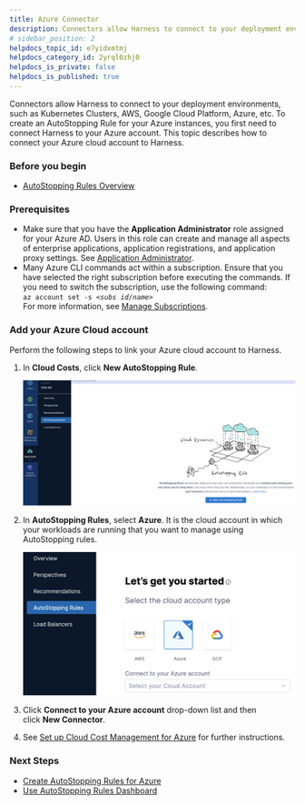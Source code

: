 ```yaml
---
title: Azure Connector 
description: Connectors allow Harness to connect to your deployment environments, such as Kubernetes Clusters, AWS, Google Cloud Platform, Azure, etc. To create an AutoStopping Rule for your Azure instances, you…
# sidebar_position: 2
helpdocs_topic_id: e7yidxmtmj
helpdocs_category_id: 2yrql0zhj0
helpdocs_is_private: false
helpdocs_is_published: true
---
```


Connectors allow Harness to connect to your deployment environments, such as Kubernetes Clusters, AWS, Google Cloud Platform, Azure, etc. To create an AutoStopping Rule for your Azure instances, you first need to connect Harness to your Azure account. This topic describes how to connect your Azure cloud account to Harness.

### Before you begin

* [AutoStopping Rules Overview](../1-auto-stopping-rules.md)

### Prerequisites

* Make sure that you have the **Application Administrator** role assigned for your Azure AD. Users in this role can create and manage all aspects of enterprise applications, application registrations, and application proxy settings. See [Application Administrator](https://docs.microsoft.com/en-us/azure/active-directory/roles/permissions-reference#application-administrator).
* Many Azure CLI commands act within a subscription. Ensure that you have selected the right subscription before executing the commands. If you need to switch the subscription, use the following command:  
`az account set -s <`*`subs id/name`*`>`  
For more information, see [Manage Subscriptions](https://docs.microsoft.com/en-us/cli/azure/manage-azure-subscriptions-azure-cli).

### Add your Azure Cloud account

Perform the following steps to link your Azure cloud account to Harness.

1. In **Cloud Costs**, click **New AutoStopping Rule**.
   
     ![](./static/add-azure-connector-14.png)
2. In **AutoStopping Rules**, select **Azure**. It is the cloud account in which your workloads are running that you want to manage using AutoStopping rules.
   
     ![](./static/add-azure-connector-15.png)
3. Click **Connect to your Azure account** drop-down list and then click **New Connector**.
4. See [Set up Cloud Cost Management for Azure](../../../2-getting-started-ccm/4-set-up-cloud-cost-management/set-up-cost-visibility-for-azure.md) for further instructions.

### Next Steps

* [Create AutoStopping Rules for Azure](../4-create-auto-stopping-rules/create-auto-stopping-rules-for-azure.md)
* [Use AutoStopping Rules Dashboard](../4-create-auto-stopping-rules/autostopping-dashboard.md)

